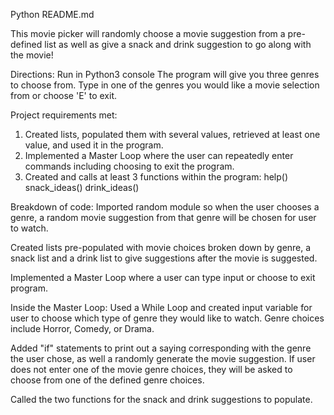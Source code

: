 Python README.md

This movie picker will randomly choose a movie suggestion from a pre-defined list as well as give a snack and drink suggestion to go along with the movie! 

Directions:
Run in Python3 console
The program will give you three genres to choose from. Type in one of the genres you would like a movie selection from or choose 'E' to exit.

Project requirements met:
1. Created lists, populated them with several values, retrieved at least one value, and used it in the program.
2. Implemented a Master Loop where the user can repeatedly enter commands including choosing to exit the program.
3. Created and calls at least 3 functions within the program: help() snack_ideas() drink_ideas()

Breakdown of code:
Imported random module so when the user chooses a genre, a random movie suggestion from that genre will be chosen for user to watch.

Created lists pre-populated with movie choices broken down by genre, a snack list and a drink list to give suggestions after the movie is suggested. 

Implemented a Master Loop where a user can type input or choose to exit program.

Inside the Master Loop: 
Used a While Loop and created input variable for user to choose which type of genre they would like to watch. Genre choices include Horror, Comedy, or Drama.

Added "if" statements to print out a saying corresponding with the genre the user chose, as well a randomly generate the movie suggestion. If user does not enter one of the movie genre choices, they will be asked to choose from one of the defined genre choices.

Called the two functions for the snack and drink suggestions to populate.